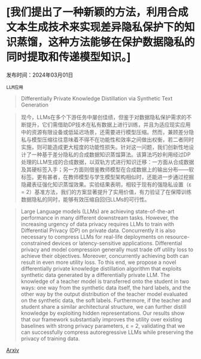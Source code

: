 # [我们提出了一种新颖的方法，利用合成文本生成技术来实现差异隐私保护下的知识蒸馏，这种方法能够在保护数据隐私的同时提取和传递模型知识。]

发布时间：2024年03月01日

`LLM应用`

> Differentially Private Knowledge Distillation via Synthetic Text Generation

> 现今，LLMs在多个下游任务中屡创佳绩，但鉴于对数据隐私保护需求的不断提升，它们需借助DP技术在私有数据上进行训练，并且为适应现实应用中的资源有限设备或低延迟场景，还需要进行模型压缩。然而，兼顾差分隐私与模型压缩往往意味着不得不在功能性和效率之间做出权衡，若二者同时实施，则可能造成更大程度的功能性损失。针对这一问题，我们创新性地设计了一种基于差分隐私的合成数据知识蒸馏算法。该算法巧妙利用经过DP处理的LLM生成的合成数据，以双轨方式进行知识迁移：一方面从合成数据及其硬标签入手；另一方面则借鉴教师模型在合成数据上的输出分布——软标签。更有甚者，在教师模型与学生模型架构相似时，还能进一步通过挖掘隐藏表征强化知识蒸馏效果。实验结果表明，相较于现有的强隐私设置（ε = 2）基准方法，我们的方案显著提升了实用价值，有力验证了在保障训练数据隐私的同时，能够有效压缩自回归LLMs的可行性。

> Large Language models (LLMs) are achieving state-of-the-art performance in many different downstream tasks. However, the increasing urgency of data privacy requires LLMs to train with Differential Privacy (DP) on private data. Concurrently it is also necessary to compress LLMs for real-life deployments on resource-constrained devices or latency-sensitive applications. Differential privacy and model compression generally must trade off utility loss to achieve their objectives. Moreover, concurrently achieving both can result in even more utility loss. To this end, we propose a novel differentially private knowledge distillation algorithm that exploits synthetic data generated by a differentially private LLM. The knowledge of a teacher model is transferred onto the student in two ways: one way from the synthetic data itself, the hard labels, and the other way by the output distribution of the teacher model evaluated on the synthetic data, the soft labels. Furthermore, if the teacher and student share a similar architectural structure, we can further distill knowledge by exploiting hidden representations. Our results show that our framework substantially improves the utility over existing baselines with strong privacy parameters, ε = 2, validating that we can successfully compress autoregressive LLMs while preserving the privacy of training data.

[Arxiv](https://arxiv.org/abs/2403.00932)